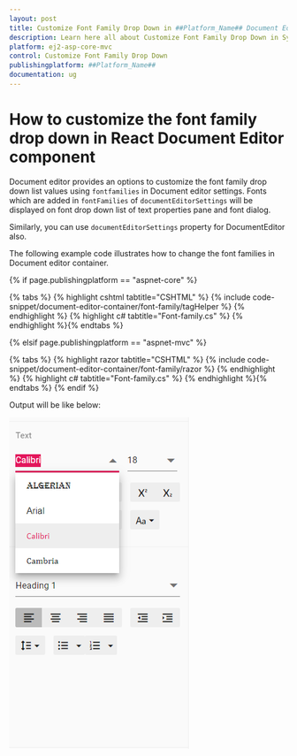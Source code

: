 ```yaml
---
layout: post
title: Customize Font Family Drop Down in ##Platform_Name## Document Editor Component
description: Learn here all about Customize Font Family Drop Down in Syncfusion ##Platform_Name## Document Editor component and more.
platform: ej2-asp-core-mvc
control: Customize Font Family Drop Down
publishingplatform: ##Platform_Name##
documentation: ug
---
```



# How to customize the font family drop down in React Document Editor component

Document editor provides an options to customize the font family drop down list values using `fontfamilies` in Document editor settings. Fonts which are added in `fontFamilies` of `documentEditorSettings` will be displayed on font drop down list of text properties pane and font dialog.

Similarly, you can use `documentEditorSettings` property for DocumentEditor also.

The following example code illustrates how to change the font families in Document editor container.

{% if page.publishingplatform == "aspnet-core" %}

{% tabs %}
{% highlight cshtml tabtitle="CSHTML" %}
{% include code-snippet/document-editor-container/font-family/tagHelper %}
{% endhighlight %}
{% highlight c# tabtitle="Font-family.cs" %}
{% endhighlight %}{% endtabs %}

{% elsif page.publishingplatform == "aspnet-mvc" %}

{% tabs %}
{% highlight razor tabtitle="CSHTML" %}
{% include code-snippet/document-editor-container/font-family/razor %}
{% endhighlight %}
{% highlight c# tabtitle="Font-family.cs" %}
{% endhighlight %}{% endtabs %}
{% endif %}



Output will be like below:

![Font](../images/font-family.png)